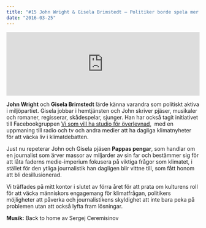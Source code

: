 ```yaml
---
title: "#15 John Wright & Gisela Brimstedt – Politiker borde spela mer teater"
date: "2016-03-25"
---
```


<iframe src="https://w.soundcloud.com/player/?url=https%3A//api.soundcloud.com/tracks/255028753&amp;color=ff5500&amp;amp;auto_play=false&amp;amp;hide_related=false&amp;show_comments=true&amp;show_user=true&amp;show_reposts=false&amp;visual=false&amp;show_artwork=false" width="100%" height="166" frameborder="no" scrolling="no"></iframe>

**John Wright** och **Gisela Brimstedt** lärde känna varandra som politiskt aktiva i miljöpartiet. Gisela jobbar i hemtjänsten och John skriver pjäser, musikaler och romaner, regisserar, skådespelar, sjunger. Han har också tagit initiativet till Facebookgruppen [Vi som vill ha studio för överlevnad,](https://www.facebook.com/groups/1572314169646939/?fref=ts)  med en uppmaning till radio och tv och andra medier att ha dagliga klimatnyheter för att väcka liv i klimatdebatten.

Just nu repeterar John och Gisela pjäsen **Pappas pengar**, som handlar om en journalist som ärver massor av miljarder av sin far och bestämmer sig för att låta faderns medie-imperium fokusera på viktiga frågor som klimatet, i stället för den ytliga journalistik han dagligen blir vittne till, som fått honom att bli desillusionerad.

Vi träffades på mitt kontor i slutet av förra året för att prata om kulturens roll för att väcka människors engagemang för klimatfrågan, politikers möjligheter att påverka och journalistikens skyldighet att inte bara peka på problemen utan att också lyfta fram lösningar.

**Musik:** Back to home av Sergej Ceremisinov
